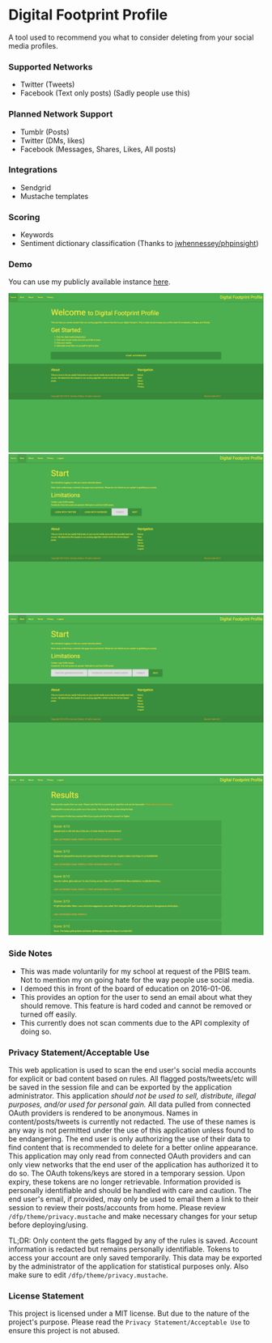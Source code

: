 # Digital Footprint Profile

A tool used to recommend you what to consider deleting from your social media profiles.

### Supported Networks

- Twitter (Tweets)
- Facebook (Text only posts) (Sadly people use this)

### Planned Network Support

- Tumblr (Posts)
- Twitter (DMs, likes)
- Facebook (Messages, Shares, Likes, All posts)

### Integrations

- Sendgrid
- Mustache templates

### Scoring

- Keywords
- Sentiment dictionary classification (Thanks to [jwhennessey/phpinsight](https://github.com/jwhennessey/phpinsight))

### Demo

You can use my publicly available instance [here](https://dfp.zacharydubois.moe).

![DFP-Demo-1.png](https://raw.githubusercontent.com/ZacharyDuBois/Digital-Footprint-Profile/master/Images/DFP-Demo-1.png)
![DFP-Demo-2.png](https://raw.githubusercontent.com/ZacharyDuBois/Digital-Footprint-Profile/master/Images/DFP-Demo-2.png)
![DFP-Demo-3.png](https://raw.githubusercontent.com/ZacharyDuBois/Digital-Footprint-Profile/master/Images/DFP-Demo-3.png)
![DFP-Demo-4.png](https://raw.githubusercontent.com/ZacharyDuBois/Digital-Footprint-Profile/master/Images/DFP-Demo-4.png)

### Side Notes

- This was made voluntarily for my school at request of the PBIS team. Not to
mention my on going hate for the way people use social media.
- I demoed this in front of the board of education on 2016-01-06.
- This provides an option for the user to send an email about what they should
remove. This feature is hard coded and cannot be removed or turned off easily.
- This currently does not scan comments due to the API complexity of doing so.

### Privacy Statement/Acceptable Use

This web application is used to scan the end user's social media accounts
for explicit or bad content based on rules. All flagged posts/tweets/etc
will be saved in the session file and can be exported by the application
administrator. This application *should not be used to sell, distribute,
illegal purposes, and/or used for personal gain.* All data pulled from
connected OAuth providers is rendered to be anonymous. Names in
content/posts/tweets is currently not redacted. The use of these names is
any way is not permitted under the use of this application unless found to
be endangering. The end user is only authorizing the use of their data to
find content that is recommended to delete for a better online appearance.
This application may only read from connected OAuth providers and can only
view networks that the end user of the application has authorized it to do
so. The OAuth tokens/keys are stored in a temporary session. Upon expiry,
these tokens are no longer retrievable. Information provided is personally
identifiable and should be handled with care and caution. The end user's
email, if provided, may only be used to email them a link to their session
to review their posts/accounts from home. Please review
`/dfp/theme/privacy.mustache` and make necessary changes for your setup
before deploying/using.


TL;DR: Only content the gets flagged by any of the rules is saved.
Account information is redacted but remains personally identifiable.
Tokens to access your account are only saved temporarily. This data
may be exported by the administrator of the application for
statistical purposes only. Also make sure to edit `/dfp/theme/privacy.mustache`.

### License Statement

This project is licensed under a MIT license. But due to the nature of
the project's purpose. Please read the `Privacy Statement/Acceptable Use`
to ensure this project is not abused.
